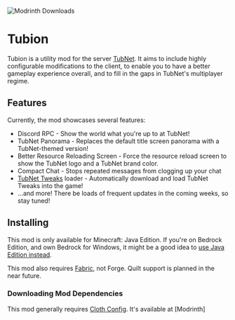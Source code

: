 ![Modrinth Downloads](https://img.shields.io/modrinth/dt/tubion?label=modrinth%20downloads&style=for-the-badge)
# Tubion
Tubion is a utility mod for the server [TubNet](https://forums.tubnet.gg/). It aims to include highly configurable modifications to the client, to enable you to have a better gameplay experience overall, and to fill in the gaps in TubNet's multiplayer regime.

## Features
Currently, the mod showcases several features:

* Discord RPC - Show the world what you're up to at TubNet!
* TubNet Panorama - Replaces the default title screen panorama with a TubNet-themed version!
* Better Resource Reloading Screen - Force the resource reload screen to show the TubNet logo and a TubNet brand color.
* Compact Chat - Stops repeated messages from clogging up your chat
* [TubNet Tweaks](https://modrinth.com/resourcepack/tubnet-tweaks) loader - Automatically download and load TubNet Tweaks into the game!
* ...and more! There be loads of frequent updates in the coming weeks, so stay tuned!


## Installing
This mod is only available for Minecraft: Java Edition. If you're on Bedrock Edition, and own Bedrock for Windows, it might be a good idea to [use Java Edition instead](https://help.minecraft.net/hc/en-us/articles/4607523809933-Buy-Minecraft-PC-Bundle-Get-Both-Games-).

This mod also requires [Fabric](https://fabricmc.net/), not Forge. Quilt support is planned in the near future.

### Downloading Mod Dependencies
This mod generally requires [Cloth Config](https://github.com/shedaniel/cloth-config). It's available at [Modrinth]
